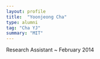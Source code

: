 ```yaml
---
layout: profile
title:  "Yoonjeong Cha"
type: alumni
tag: "Cha YJ"
summary: "MIT"
---
```

Research Assistant ~ February 2014
